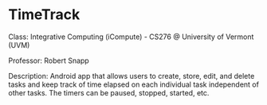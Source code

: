 TimeTrack
=========

Class: Integrative Computing (iCompute) - CS276  @ University of Vermont (UVM)

Professor: Robert Snapp

Description: Android app that allows users to create, store, edit, and delete tasks and keep track of time elapsed on each individual task independent of other tasks. The timers can be paused, stopped, started, etc. 
